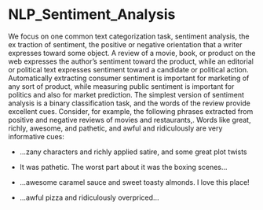 # NLP_Sentiment_Analysis
We focus on one common text categorization task, sentiment analysis, the ex traction of sentiment, the positive or negative orientation that a writer expresses toward some object. A review of a movie, book, or product on the web expresses the author’s sentiment toward the product, while an editorial or political text expresses sentiment toward a candidate or political action. Automatically extracting consumer
sentiment is important for marketing of any sort of product, while measuring public sentiment is important for politics and also for market prediction. The simplest version of sentiment analysis is a binary classification task, and the words of the review provide excellent cues. Consider, for example, the following phrases extracted from positive and negative reviews of movies and restaurants,. Words like great, richly, awesome, and pathetic, and awful and ridiculously are very informative cues:

+ ...zany characters and richly applied satire, and some great plot twists 
- It was pathetic. The worst part about it was the boxing scenes... 
+ ...awesome caramel sauce and sweet toasty almonds. I love this place! 
- ...awful pizza and ridiculously overpriced... 
